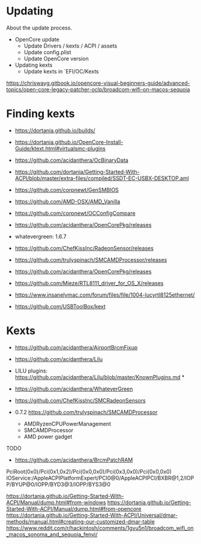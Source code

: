 Updating
========

About the update process.


* OpenCore update
  * Update Drivers / kexts / ACPI / assets
  * Update config.plist
  * Update OpenCore version
* Updating kexts
  * Update kexts in `EFI/OC/Kexts

https://chriswayg.gitbook.io/opencore-visual-beginners-guide/advanced-topics/open-core-legacy-patcher-oclp/broadcom-wifi-on-macos-sequoia

# Finding kexts

* https://dortania.github.io/builds/
* https://dortania.github.io/OpenCore-Install-Guide/ktext.html#virtualsmc-plugins
* https://github.com/acidanthera/OcBinaryData
* https://github.com/dortania/Getting-Started-With-ACPI/blob/master/extra-files/compiled/SSDT-EC-USBX-DESKTOP.aml
* https://github.com/corpnewt/GenSMBIOS
* https://github.com/AMD-OSX/AMD_Vanilla
* https://github.com/corpnewt/OCConfigCompare
* https://github.com/acidanthera/OpenCorePkg/releases

* whatevergreen: 1.6.7
* https://github.com/ChefKissInc/RadeonSensor/releases
* https://github.com/trulyspinach/SMCAMDProcessor/releases
* https://github.com/acidanthera/OpenCorePkg/releases
* https://github.com/Mieze/RTL8111_driver_for_OS_X/releases
* https://www.insanelymac.com/forum/files/file/1004-lucyrtl8125ethernet/
* https://github.com/USBToolBox/kext


# Kexts

* https://github.com/acidanthera/AirportBrcmFixup

* https://github.com/acidanthera/Lilu
* LILU plugins: https://github.com/acidanthera/Lilu/blob/master/KnownPlugins.md
  * 
* https://github.com/acidanthera/WhateverGreen
* https://github.com/ChefKissInc/SMCRadeonSensors
* 0.7.2 https://github.com/trulyspinach/SMCAMDProcessor
  * AMDRyzenCPUPowerManagement
  * SMCAMDProcessor
  * AMD power gadget

TODO

* https://github.com/acidanthera/BrcmPatchRAM


PciRoot(0x0)/Pci(0x1,0x2)/Pci(0x0,0x0)/Pci(0x3,0x0)/Pci(0x0,0x0)
IOService:/AppleACPIPlatformExpert/PCI0@0/AppleACPIPCI/BXBR@1,2/IOPP/BYUP@0/IOPP/BYD3@3/IOPP/BYS3@0

https://dortania.github.io/Getting-Started-With-ACPI/Manual/dump.html#from-windows
https://dortania.github.io/Getting-Started-With-ACPI/Manual/dump.html#from-opencore
https://dortania.github.io/Getting-Started-With-ACPI/Universal/dmar-methods/manual.html#creating-our-customized-dmar-table
https://www.reddit.com/r/hackintosh/comments/1gvu5n1/broadcom_wifi_on_macos_sonoma_and_sequoia_fenvi/